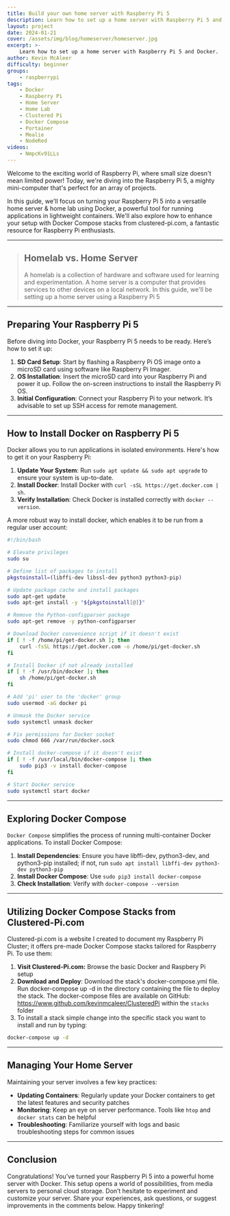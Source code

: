 ```yaml
---
title: Build your own home server with Raspberry Pi 5
description: Learn how to set up a home server with Raspberry Pi 5 and Docker.
layout: project
date: 2024-01-21
cover: /assets/img/blog/homeserver/homeserver.jpg
excerpt: >-
    Learn how to set up a home server with Raspberry Pi 5 and Docker.
author: Kevin McAleer
difficulty: beginner
groups:
    - raspberrypi
tags:
    - Docker
    - Raspberry Pi
    - Home Server
    - Home Lab
    - Clustered Pi
    - Docker Compose
    - Portainer
    - Mealie
    - NodeRed
videos:
    - NmpcKv91LLs
---
```


Welcome to the exciting world of Raspberry Pi, where small size doesn't mean limited power! Today, we're diving into the Raspberry Pi 5, a mighty mini-computer that's perfect for an array of projects. 

In this guide, we'll focus on turning your Raspberry Pi 5 into a versatile home server & home lab using Docker, a powerful tool for running applications in lightweight containers. We'll also explore how to enhance your setup with Docker Compose stacks from clustered-pi.com, a fantastic resource for Raspberry Pi enthusiasts.

---

> ## Homelab vs. Home Server
>
> A homelab is a collection of hardware and software used for learning and experimentation. A home server is a computer that provides services to other devices on a local network. In this guide, we'll be setting up a home server using a Raspberry Pi 5

---

## Preparing Your Raspberry Pi 5

Before diving into Docker, your Raspberry Pi 5 needs to be ready. Here’s how to set it up:

1. **SD Card Setup**: Start by flashing a Raspberry Pi OS image onto a microSD card using software like Raspberry Pi Imager.
1. **OS Installation**: Insert the microSD card into your Raspberry Pi and power it up. Follow the on-screen instructions to install the Raspberry Pi OS.
1. **Initial Configuration**: Connect your Raspberry Pi to your network. It’s advisable to set up SSH access for remote management.

---

## How to Install Docker on Raspberry Pi 5

Docker allows you to run applications in isolated environments. Here's how to get it on your Raspberry Pi:

1. **Update Your System**: Run `sudo apt update && sudo apt upgrade` to ensure your system is up-to-date.
1. **Install Docker**: Install Docker with `curl -sSL https://get.docker.com | sh`.
1. **Verify Installation**: Check Docker is installed correctly with `docker --version`.

A more robust way to install docker, which enables it to be run from a regular user account:

```bash
#!/bin/bash

# Elevate privileges
sudo su

# Define list of packages to install
pkgstoinstall=(libffi-dev libssl-dev python3 python3-pip)

# Update package cache and install packages
sudo apt-get update
sudo apt-get install -y "${pkgstoinstall[@]}"

# Remove the Python-configparser package
sudo apt-get remove -y python-configparser

# Download Docker convenience script if it doesn't exist
if [ ! -f /home/pi/get-docker.sh ]; then
    curl -fsSL https://get.docker.com -o /home/pi/get-docker.sh
fi

# Install Docker if not already installed
if [ ! -f /usr/bin/docker ]; then
    sh /home/pi/get-docker.sh
fi

# Add 'pi' user to the 'docker' group
sudo usermod -aG docker pi

# Unmask the Docker service
sudo systemctl unmask docker

# Fix permissions for Docker socket
sudo chmod 666 /var/run/docker.sock

# Install docker-compose if it doesn't exist
if [ ! -f /usr/local/bin/docker-compose ]; then
    sudo pip3 -v install docker-compose
fi

# Start Docker service
sudo systemctl start docker

```

---

## Exploring Docker Compose

`Docker Compose` simplifies the process of running multi-container Docker applications. To install Docker Compose:

1. **Install Dependencies**: Ensure you have libffi-dev, python3-dev, and python3-pip installed; if not, run `sudo apt install libffi-dev python3-dev python3-pip`
1. **Install Docker Compose**: Use `sudo pip3 install docker-compose`
1. **Check Installation**: Verify with `docker-compose --version`

---

## Utilizing Docker Compose Stacks from Clustered-Pi.com

Clustered-pi.com is a website I created to document my Raspberry Pi Cluster; it offers pre-made Docker Compose stacks tailored for Raspberry Pi. To use them:

1. **Visit Clustered-Pi.com:** Browse the basic Docker and Raspbery Pi setup
1. **Download and Deploy**: Download the stack's docker-compose.yml file. Run docker-compose up -d in the directory containing the file to deploy the stack. The docker-compose files are available on GitHub: <https://www.github.com/kevinmcaleer/ClusteredPi> within the `stacks` folder
1. To install a stack simple change into the specific stack you want to install and run by typing:

```bash
docker-compose up -d
```

---

## Managing Your Home Server

Maintaining your server involves a few key practices:

* **Updating Containers**: Regularly update your Docker containers to get the latest features and security patches
* **Monitoring**: Keep an eye on server performance. Tools like `htop` and `docker stats` can be helpful
* **Troubleshooting**: Familiarize yourself with logs and basic troubleshooting steps for common issues

---

## Conclusion

Congratulations! You’ve turned your Raspberry Pi 5 into a powerful home server with Docker. This setup opens a world of possibilities, from media servers to personal cloud storage. Don’t hesitate to experiment and customize your server. Share your experiences, ask questions, or suggest improvements in the comments below. Happy tinkering!
